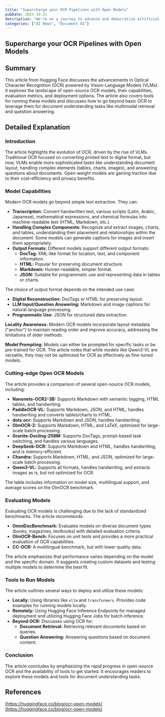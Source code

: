 ```yaml
---
title: "Supercharge your OCR Pipelines with Open Models"
pubDate: 2025-10-21
description: "We're on a journey to advance and democratize artificial intelligence through open source and open science."
categories: ["AI News", "Document AI"]
---
```


## Supercharge your OCR Pipelines with Open Models

## Summary

This article from Hugging Face discusses the advancements in Optical Character Recognition (OCR) powered by Vision-Language Models (VLMs). It explores the landscape of open-source OCR models, their capabilities, evaluation metrics, and deployment options. The article also covers tools for running these models and discusses how to go beyond basic OCR to leverage them for document understanding tasks like multimodal retrieval and question answering.

## Detailed Explanation

### Introduction

The article highlights the evolution of OCR, driven by the rise of VLMs.  Traditional OCR focused on converting printed text to digital format, but now, VLMs enable more sophisticated tasks like understanding document layout, handling complex elements (tables, charts, images), and answering questions about documents.  Open-weight models are gaining traction due to their cost-efficiency and privacy benefits.

### Model Capabilities

Modern OCR models go beyond simple text extraction. They can:

*   **Transcription:** Convert handwritten text, various scripts (Latin, Arabic, Japanese), mathematical expressions, and chemical formulas into machine-readable text (HTML, Markdown, etc.).
*   **Handling Complex Components:**  Recognize and extract images, charts, and tables, understanding their placement and relationships within the document. Some models can generate captions for images and insert them appropriately.
*   **Output Formats:** Different models support different output formats:
    *   **DocTag:** XML-like format for location, text, and component information.
    *   **HTML:**  Popular for preserving document structure.
    *   **Markdown:** Human-readable, simpler format.
    *   **JSON:** Suitable for programmatic use and representing data in tables or charts.

The choice of output format depends on the intended use case:

*   **Digital Reconstruction:** DocTags or HTML for preserving layout.
*   **LLM Input/Question Answering:** Markdown and image captions for natural language processing.
*   **Programmatic Use:** JSON for structured data extraction.

**Locality Awareness:** Modern OCR models incorporate layout metadata ("anchor") to maintain reading order and improve accuracy, addressing the limitations of older methods.

**Model Prompting:**  Models can either be prompted for specific tasks or be pre-trained for OCR.  The article notes that while models like Qwen3-VL are versatile, they may not be optimized for OCR as effectively as fine-tuned models.

### Cutting-edge Open OCR Models

The article provides a comparison of several open-source OCR models, including:

*   **Nanonets-OCR2-3B:** Supports Markdown with semantic tagging, HTML tables, and handwriting.
*   **PaddleOCR-VL:** Supports Markdown, JSON, and HTML, handles handwriting and converts tables/charts to HTML.
*   **dots.ocr:** Supports Markdown and JSON, handles handwriting.
*   **OlmOCR-2:** Supports Markdown, HTML, and LaTeX, optimized for large-scale batch processing.
*   **Granite-Docling-258M:** Supports DocTags, prompt-based task switching, and handles various languages.
*   **DeepSeek-OCR:** Supports Markdown and HTML, handles handwriting, and is memory-efficient.
*   **Chandra:** Supports Markdown, HTML, and JSON, optimized for large-scale batch processing.
*   **Qwen3-VL:** Supports all formats, handles handwriting, and extracts images as is, but not optimized for OCR.

The table includes information on model size, multilingual support, and average scores on the OlmOCR benchmark.

### Evaluating Models

Evaluating OCR models is challenging due to the lack of standardized benchmarks. The article recommends:

*   **OmniDocBenchmark:**  Evaluates models on diverse document types (books, magazines, textbooks) with detailed evaluation criteria.
*   **OlmOCR-Bench:**  Focuses on unit tests and provides a more practical evaluation of OCR capabilities.
*   **CC-OCR:**  A multilingual benchmark, but with lower quality data.

The article emphasizes that performance varies depending on the model and the specific domain.  It suggests creating custom datasets and testing multiple models to determine the best fit.

### Tools to Run Models

The article outlines several ways to deploy and utilize these models:

*   **Locally:** Using libraries like `vllm` and `transformers`.  Provides code examples for running models locally.
*   **Remotely:** Using Hugging Face Inference Endpoints for managed deployment and utilizing Hugging Face Jobs for batch inference.
*   **Beyond OCR:**  Discusses using OCR for:
    *   **Document Retrieval:** Retrieving relevant documents based on queries.
    *   **Question Answering:** Answering questions based on document content.

### Conclusion

The article concludes by emphasizing the rapid progress in open-source OCR and the availability of tools to get started. It encourages readers to explore these models and tools for document understanding tasks.

## References

[https://huggingface.co/blog/ocr-open-models](https://huggingface.co/blog/ocr-open-models)